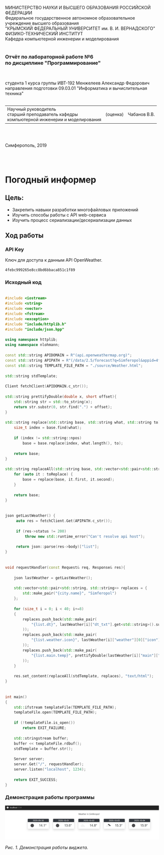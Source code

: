 МИНИСТЕРСТВО НАУКИ И ВЫСШЕГО ОБРАЗОВАНИЯ РОССИЙСКОЙ ФЕДЕРАЦИИ  
Федеральное государственное автономное образовательное учреждение высшего образования  
"КРЫМСКИЙ ФЕДЕРАЛЬНЫЙ УНИВЕРСИТЕТ им. В. И. ВЕРНАДСКОГО"  
ФИЗИКО-ТЕХНИЧЕСКИЙ ИНСТИТУТ  
Кафедра компьютерной инженерии и моделирования
<br/><br/>

### Отчёт по лабораторной работе №6<br/> по дисциплине "Программирование"
<br/>

студента 1 курса группы ИВТ-192
Менжелеев Александр Федорович
направления подготовки 09.03.01 "Информатика и вычислительная техника"  
<br/>

<table>
<tr><td>Научный руководитель<br/> старший преподаватель кафедры<br/> компьютерной инженерии и моделирования</td>
<td>(оценка)</td>
<td>Чабанов В.В.</td>
</tr>
</table>
<br/><br/>

Симферополь, 2019

<br/><br/>

# Погодный информер

## Цель:
- Закрепить навыки разработки многофайловыx приложений
- Изучить способы работы с API web-сервиса
- Изучить процесс сериализации/десериализации данных

## Ход работы

### API Key

Ключ для доступа к данным API OpenWeather.

`4febc999265e8cc8bd6bbaca851c1f89`

### Исходный код

```cpp

#include <iostream>
#include <string>
#include <vector>
#include <fstream>
#include <exception>
#include "include/httplib.h"
#include "include/json.hpp"

using namespace httplib;
using namespace nlohmann;

const std::string APIDOMAIN = R"(api.openweathermap.org)";
const std::string APIPATH = R"(/data/2.5/forecast?q=Simferopol&appid=4febc999265e8cc8bd6bbaca851c1f89&units=metric)";
const std::string TEMPLATE_FILE_PATH = "./source/Weather.html";

std::string stdTemplate;

Client fetchClient(APIDOMAIN.c_str());

std::string prettifyDouble(double x, short offset){
    std::string str = std::to_string(x);
    return str.substr(0, str.find(".") + offset);
}

std::string replace(std::string base, std::string what, std::string to){
    size_t index = base.find(what);

    if (index != std::string::npos)
        base = base.replace(index, what.length(), to);

    return base;
}

std::string replaceAll(std::string base, std::vector<std::pair<std::string, std::string>> toReplace) {
    for (auto it : toReplace) {
        base = replace(base, it.first, it.second);
    }
    
    return base;
}


json getLastWeather() {
     auto res = fetchClient.Get(APIPATH.c_str());

     if (res->status != 200)
         throw new std::runtime_error("Can't resolve api host");

     return json::parse(res->body)["list"];
}


void requestHandler(const Request& req, Response& res){

    json lastWeather = getLastWeather();

    std::vector<std::pair<std::string, std::string>> replaces = {
        std::make_pair("{city.name}", "Simferopol")
    };

    for (size_t i = 0; i < 40; i+=8)
    {
        replaces.push_back(std::make_pair(
            "{list.dt}", lastWeather[i]["dt_txt"].get<std::string>().substr(0, 10)
        ));
        replaces.push_back(std::make_pair(
            "{list.weather.icon}", lastWeather[i]["weather"][0]["icon"]
        ));
        replaces.push_back(std::make_pair(
            "{list.main.temp}", prettifyDouble(lastWeather[i]["main"]["temp"].get<double>(), 2)
        ));
    }
   
    res.set_content(replaceAll(stdTemplate, replaces), "text/html");
}


int main()
{
    std::ifstream templateFile(TEMPLATE_FILE_PATH);
    templateFile.open(TEMPLATE_FILE_PATH);

    if (!templateFile.is_open())
        return EXIT_FAILURE;

    std::stringstream buffer;
    buffer << templateFile.rdbuf();
    stdTemplate = buffer.str();

    Server server;
    server.Get("/", requestHandler);
    server.listen("localhost", 1234);

    return EXIT_SUCCESS;
}
```

### Демонстрация работы программы

<img src="Pictures/1.jpg">

*Рис. 1. Демонстрация работы виджета.*